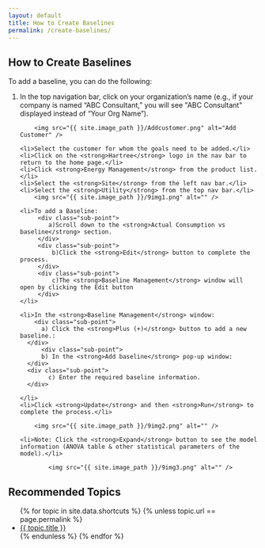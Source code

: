 ```yaml
---
layout: default
title: How to Create Baselines
permalink: /create-baselines/
---
```


<div class="styled-list">
  <h2>How to Create Baselines</h2>
  <p>To add a baseline, you can do the following:</p>
  <ol>
    <li>
      In the top navigation bar, click on your organization’s name 
      (e.g., if your company is named “ABC Consultant,” you will see 
      "ABC Consultant" displayed instead of “Your Org Name”).
    </li>

        <img src="{{ site.image_path }}/Addcustomer.png" alt="Add Customer" />

    <li>Select the customer for whom the goals need to be added.</li>
    <li>Click on the <strong>Hartree</strong> logo in the nav bar to return to the home page.</li>
    <li>Click <strong>Energy Management</strong> from the product list.</li>
    <li>Select the <strong>Site</strong> from the left nav bar.</li>
    <li>Select the <strong>Utility</strong> from the top nav bar.</li>
        <img src="{{ site.image_path }}/9img1.png" alt="" />

    <li>To add a Baseline:
         <div class="sub-point">
            a)Scroll down to the <strong>Actual Consumption vs baseline</strong> section.
         </div>
         <div class="sub-point">
             b)Click the <strong>Edit</strong> button to complete the process.
         </div>
         <div class="sub-point">
             c)The <strong>Baseline Management</strong> window will open by clicking the Edit button
         </div>        
    </li>

    <li>In the <strong>Baseline Management</strong> window:
        <div class="sub-point">
          a) Click the <strong>Plus (+)</strong> button to add a new baseline.:
      </div>
          <div class="sub-point">
          b) In the <strong>Add baseline</strong> pop-up window:
      </div>
      <div class="sub-point">
            c) Enter the required baseline information.
      </div>
        
    </li>
    <li>Click <strong>Update</strong> and then <strong>Run</strong> to complete the process.</li>

        <img src="{{ site.image_path }}/9img2.png" alt="" />

    <li>Note: Click the <strong>Expand</strong> button to see the model information (ANOVA table & other statistical parameters of the model).</li>

            <img src="{{ site.image_path }}/9img3.png" alt="" />

  </ol>
</div>


<div class="other-topics">
      <h2>Recommended Topics</h2>
      <ul>
        {% for topic in site.data.shortcuts %}
          {% unless topic.url == page.permalink %}
            <li><a href="{{ topic.url }}">{{ topic.title }}</a></li>
          {% endunless %}
        {% endfor %}
      </ul>
    </div>

  